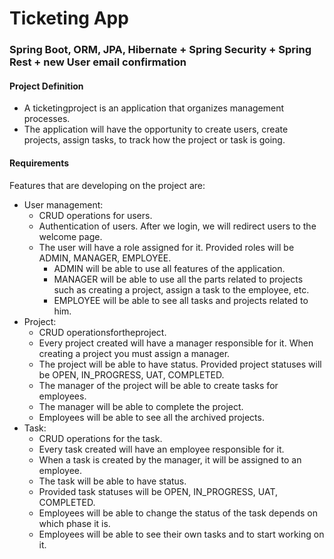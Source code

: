 # Ticketing App

### Spring Boot, ORM, JPA, Hibernate + Spring Security + Spring Rest + new User email confirmation

#### Project Definition
- A ticketingproject is an application that organizes management processes.
- The application will have the opportunity to create users, create projects, assign tasks, to track how the project or task is going.


#### Requirements
Features that are developing on the project are:
- User management:
    - CRUD operations for users.
    - Authentication of users. After we login, we will redirect users to the welcome page. 
    - The user will have a role assigned for it. Provided roles will be ADMIN, MANAGER, EMPLOYEE.
        - ADMIN will be able to use all features of the application.
        - MANAGER will be able to use all the parts related to projects such as creating a project, assign a task to the employee, etc.
        - EMPLOYEE will be able to see all tasks and projects related to him.
- Project:
    - CRUD operationsfortheproject.
    - Every project created will have a manager responsible for it. When creating a project you must assign a manager.
    - The project will be able to have status. Provided project statuses will be OPEN, IN_PROGRESS, UAT, COMPLETED.
    - The manager of the project will be able to create tasks for employees.
    - The manager will be able to complete the project.
    - Employees will be able to see all the archived projects.
- Task:
    - CRUD operations for the task.
    - Every task created will have an employee responsible for it.
    - When a task is created by the manager, it will be assigned to an employee.
    - The task will be able to have status. 
    - Provided task statuses will be OPEN, IN_PROGRESS, UAT, COMPLETED.
    - Employees will be able to change the status of the task depends on which phase it is.
    - Employees will be able to see their own tasks and to start working on it.
   

